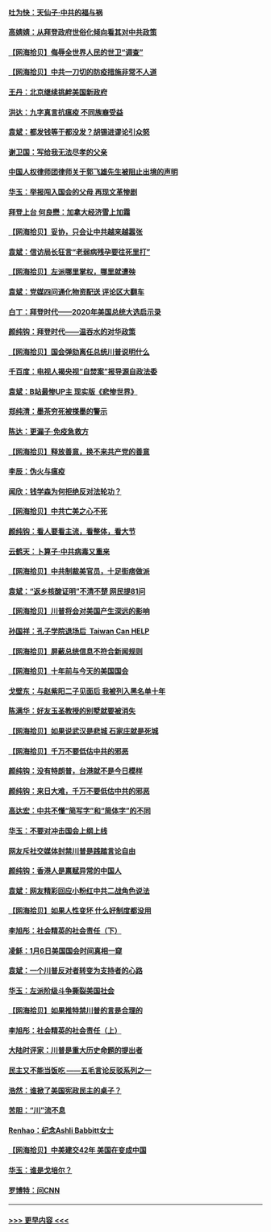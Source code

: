 #### [吐为快：天仙子·中共的福与祸](../pages/nsc993/n12732165.md?t=02041501) 
#### [高婧婧：从拜登政府世俗化倾向看其对中共政策](../pages/nsc993/n12730028.md?t=02041501) 
#### [【网海拾贝】侮辱全世界人民的世卫“调查”](../pages/nsc993/n12727884.md?t=02041501) 
#### [【网海拾贝】中共一刀切的防疫措施非常不人道](../pages/nsc993/n12724879.md?t=02041501) 
#### [王丹：北京继续挑衅美国新政府](../pages/nsc993/n12722456.md?t=02041501) 
#### [洪达：九字真言抗瘟疫 不同族裔受益](../pages/nsc993/n12722448.md?t=02041501) 
#### [袁斌：都发钱等于都没发？胡锡进谬论引众怒](../pages/nsc993/n12722393.md?t=02041501) 
#### [谢卫国：写给我无法尽孝的父亲](../pages/nsc993/n12720325.md?t=02041501) 
#### [中国人权律师团律师关于郭飞雄先生被阻止出境的声明](../pages/nsc993/n12720203.md?t=02041501) 
#### [华玉：举报闯入国会的父母 再现文革惨剧](../pages/nsc993/n12719070.md?t=02041501) 
#### [拜登上台 何良懋：加拿大经济雪上加霜](../pages/nsc993/n12718943.md?t=02041501) 
#### [【网海拾贝】妥协，只会让中共越来越嚣张](../pages/nsc993/n12717392.md?t=02041501) 
#### [袁斌：信访局长狂言“老弱病残孕要往死里打”](../pages/nsc993/n12717343.md?t=02041501) 
#### [【网海拾贝】左派哪里掌权，哪里就遭殃](../pages/nsc993/n12715009.md?t=02041501) 
#### [袁斌：党媒四问通化物资配送 评论区大翻车](../pages/nsc993/n12714950.md?t=02041501) 
#### [白丁：拜登时代——2020年美国总统大选启示录](../pages/nsc993/n12714920.md?t=02041501) 
#### [颜纯钩：拜登时代——温吞水的对华政策](../pages/nsc993/n12713245.md?t=02041501) 
#### [【网海拾贝】国会弹劾离任总统川普说明什么](../pages/nsc993/n12712816.md?t=02041501) 
#### [千百度：电视人揭央视“自焚案”报导源自政法委](../pages/nsc993/n12709760.md?t=02041501) 
#### [袁斌：B站最惨UP主 现实版《悲惨世界》](../pages/nsc993/n12709686.md?t=02041501) 
#### [郑纯清：墨茶穷死被搽墨的警示](../pages/nsc993/n12709262.md?t=02041501) 
#### [陈达：更漏子·免疫急救方](../pages/nsc993/n12709244.md?t=02041501) 
#### [【网海拾贝】释放善意，换不来共产党的善意](../pages/nsc993/n12708361.md?t=02041501) 
#### [李辰：伪火与瘟疫](../pages/nsc993/n12707981.md?t=02041501) 
#### [闻欣：钱学森为何拒绝反对法轮功？](../pages/nsc993/n12707407.md?t=02041501) 
#### [【网海拾贝】中共亡美之心不死](../pages/nsc993/n12707621.md?t=02041501) 
#### [颜纯钩：看人要看主流，看整体，看大节](../pages/nsc993/n12707536.md?t=02041501) 
#### [云鹤天：卜算子‧中共病毒又重来](../pages/nsc993/n12707408.md?t=02041501) 
#### [【网海拾贝】中共制裁美官员，十足街痞做派](../pages/nsc993/n12705115.md?t=02041501) 
#### [袁斌：“返乡核酸证明”不清不楚 网民提81问](../pages/nsc993/n12704982.md?t=02041501) 
#### [【网海拾贝】川普将会对美国产生深远的影响](../pages/nsc993/n12703045.md?t=02041501) 
#### [孙国祥：孔子学院退场后  Taiwan Can HELP](../pages/nsc993/n12702430.md?t=02041501) 
#### [【网海拾贝】屏蔽总统信息不符合新闻规则](../pages/nsc993/n12699998.md?t=02041501) 
#### [【网海拾贝】十年前与今天的美国国会](../pages/nsc993/n12696993.md?t=02041501) 
#### [戈壁东：与赵紫阳二子见面后 我被列入黑名单十年](../pages/nsc993/n12696215.md?t=02041501) 
#### [陈满华：好友玉圣教授的别墅就要被消失](../pages/nsc993/n12695411.md?t=02041501) 
#### [【网海拾贝】如果说武汉是悲城 石家庄就是死城](../pages/nsc993/n12694589.md?t=02041501) 
#### [【网海拾贝】千万不要低估中共的邪恶](../pages/nsc993/n12692771.md?t=02041501) 
#### [颜纯钩：没有特朗普，台港就不是今日模样](../pages/nsc993/n12692678.md?t=02041501) 
#### [颜纯钩：来日大难，千万不要低估中共的邪恶](../pages/nsc993/n12692080.md?t=02041501) 
#### [高达宏：中共不懂“简写字”和“简体字”的不同](../pages/nsc993/n12692068.md?t=02041501) 
#### [华玉：不要对冲击国会上纲上线](../pages/nsc993/n12689948.md?t=02041501) 
#### [网友斥社交媒体封禁川普是践踏言论自由](../pages/nsc993/n12687482.md?t=02041501) 
#### [颜纯钩：香港人是禀赋异常的中国人](../pages/nsc993/n12685142.md?t=02041501) 
#### [袁斌：网友精彩回应小粉红中共二战角色说法](../pages/nsc993/n12684994.md?t=02041501) 
#### [【网海拾贝】如果人性变坏 什么好制度都没用](../pages/nsc993/n12683000.md?t=02041501) 
#### [李旭彤：社会精英的社会责任（下）](../pages/nsc993/n12680604.md?t=02041501) 
#### [凌稣：1月6日美国国会时间真相一窥](../pages/nsc993/n12682780.md?t=02041501) 
#### [袁斌：一个川普反对者转变为支持者的心路](../pages/nsc993/n12682700.md?t=02041501) 
#### [华玉：左派阶级斗争撕裂美国社会](../pages/nsc993/n12681226.md?t=02041501) 
#### [【网海拾贝】如果推特禁川普的言是合理的](../pages/nsc993/n12681232.md?t=02041501) 
#### [李旭彤：社会精英的社会责任（上）](../pages/nsc993/n12680501.md?t=02041501) 
#### [大陆时评家：川普是重大历史命题的提出者](../pages/nsc993/n12679904.md?t=02041501) 
#### [民主又不能当饭吃 ——五毛言论反驳系列之一](../pages/nsc993/n12679877.md?t=02041501) 
#### [浩然：谁掀了美国宪政民主的桌子？](../pages/nsc993/n12679850.md?t=02041501) 
#### [苦胆：“川”流不息](../pages/nsc993/n12678388.md?t=02041501) 
#### [Renhao：纪念Ashli Babbitt女士](../pages/nsc993/n12678359.md?t=02041501) 
#### [【网海拾贝】中美建交42年 美国在变成中国](../pages/nsc993/n12678324.md?t=02041501) 
#### [华玉：谁是戈培尔？](../pages/nsc993/n12677515.md?t=02041501) 
#### [罗博特：问CNN](../pages/nsc993/n12677172.md?t=02041501) 

----
#### [ >>> 更早内容 <<< ](../indexes/nsc993-earlier.md)
